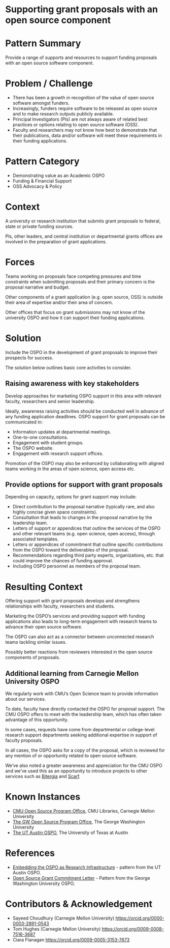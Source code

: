 # Supporting grant proposals with an open source component

# Pattern Summary

Provide a range of supports and resources to support funding proposals with an open source software component.

# Problem / Challenge

* There has been a growth in recognition of the value of open source software amongst funders.
* Increasingly, funders require software to be released as open source and to make research outputs publicly available.
* Principal Investigators (PIs) are not always aware of related best practices or options relating to open source software (OSS).
* Faculty and researchers may not know how best to demonstrate that their publications, data and/or software will meet these requirements in their funding applications.

# Pattern Category

* Demonstrating value as an Academic OSPO
* Funding & Financial Support
* OSS Advocacy & Policy
  
# Context

A university or research institution that submits grant proposals to federal, state or private funding sources.

PIs, other leaders, and central institution or departmental grants offices are involved in the preparation of grant applications.

# Forces

Teams working on proposals face competing pressures and time constraints when submitting proposals and their primary concern is the proposal narrative and budget. 

Other components of a grant application (e.g. open source, OSS) is outside their area of expertise and/or their area of concern.

Other offices that focus on grant submissions may not know of the university OSPO and how it can support their funding applications. 

# Solution

Include the OSPO in the development of grant proposals to improve their prospects for success.

The solution below outlines basic core activities to consider.

## Raising awareness with key stakeholders

Develop approaches for marketing OSPO support in this area with relevant faculty, researchers and senior leadership. 

Ideally, awareness raising activities should be conducted well in advance of any funding application deadlines. OSPO support for grant proposals can be communicated in:

* Information updates at departmental meetings.
* One-to-one consultations.
* Engagement with student groups.
* The OSPO website.
* Engagement with research support offices.

Promotion of the OSPO may also be enhanced by collaborating with aligned teams working in the areas of open science, open access etc.

## Provide options for support with grant proposals

Depending on capacity, options for grant support may include:

* Direct contribution to the proposal narrative (typically rare, and also highly concise given space constraints).
* Consultation that leads to changes in the proposal narrative by the leadership team.
* Letters of support or appendices that outline the services of the OSPO and other relevant teams (e.g. open science, open access), through associated templates.
* Letters or appendices of commitment that outline specific contributions from the OSPO toward the deliverables of the proposal.
* Recommendations regarding third party experts, organizations, etc. that could improve the chances of funding approval. 
* Including OSPO personnel as members of the proposal team.

# Resulting Context

Offering support with grant proposals develops and strengthens relationships with faculty, researchers and students.

Marketing the OSPO’s services and providing support with funding applications also leads to long-term engagement with research teams to advance their open source software.

The OSPO can also act as a connector between unconnected research teams tackling similar issues.  

Possibly better reactions from reviewers interested in the open source components of proposals.

## Additional learning from Carnegie Mellon University OSPO

We regularly work with CMU’s Open Science team to provide information about our services.

To date, faculty have directly contacted the OSPO for proposal support. The CMU OSPO offers to meet with the leadership team, which has often taken advantage of this opportunity. 

In some cases, requests have come from departmental or college-level research support departments seeking additional expertise in support of faculty proposals. 

In all cases, the OSPO asks for a copy of the proposal, which is reviewed for any mention of or opportunity related to open source software. 

We’ve also noted a greater awareness and appreciation for the CMU OSPO and we’ve used this as an opportunity to introduce projects to other services such as [Bitergia](https://bitergia.com/) and [Scarf](https://about.scarf.sh/).

# Known Instances

* [CMU Open Source Program Office](https://www.library.cmu.edu/services/ospo), CMU Libraries, Carnegie Mellon University
* [The GW Open Source Program Office](https://ospo.gwu.edu/), The George Washington University
* [The UT Austin OSPO](https://opensource.utexas.edu/), The University of Texas at Austin

# References

* [Embedding the OSPO as Research Infrastructure](https://github.com/CURIOSSorg/curioss-patterns/blob/main/embedding-the-ospo-as-research-infrastructure.md) - pattern from the UT Austin OSPO.
* [Open Source Grant Commitment Letter](https://github.com/CURIOSSorg/curioss-patterns/blob/main/open-source-grant-commitment-letter.md) - Pattern from the George Washington University OSPO.

# Contributors & Acknowledgement

* Sayeed Choudhury (Carnegie Mellon University) https://orcid.org/0000-0003-2891-0543
* Tom Hughes (Carnegie Mellon University) https://orcid.org/0009-0008-7516-3687
* Ciara Flanagan https://orcid.org/0009-0005-3153-7673


